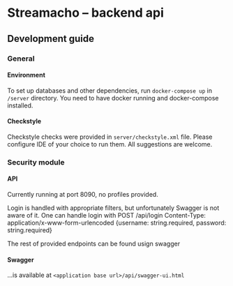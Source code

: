 # Streamacho – backend api

## Development guide

### General

#### Environment

To set up databases and other dependencies, run `docker-compose up` in `/server` directory. You need to have docker running and docker-compose installed.

#### Checkstyle

Checkstyle checks were provided in `server/checkstyle.xml` file. Please configure IDE of your choice to run them. All suggestions are welcome.

### Security module

#### API

Currently running at port 8090, no profiles provided.

Login is handled with appropriate filters, but unfortunately Swagger is not aware of it. One can handle login with POST <application base>/api/login Content-Type: application/x-www-form-urlencoded {username: string.required, password: string.required}

The rest of provided endpoints can be found usign swagger

#### Swagger

...is available at `<application base url>/api/swagger-ui.html`
